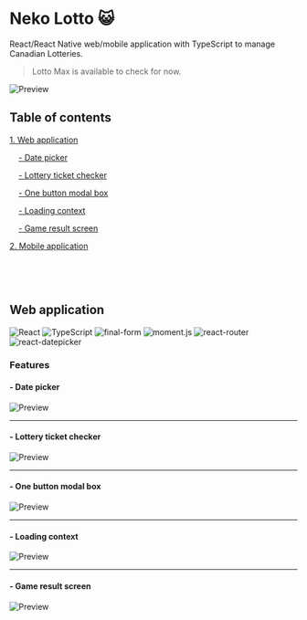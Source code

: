 # Neko Lotto :smiley_cat:

React/React Native web/mobile application with TypeScript to manage Canadian Lotteries.

> Lotto Max is available to check for now.

![Preview](_assets/preview_01.jpg)

## Table of contents

[1. Web application](#web-application)

&nbsp;&nbsp;&nbsp;&nbsp;[- Date picker](#--date-picker)

&nbsp;&nbsp;&nbsp;&nbsp;[- Lottery ticket checker](#--lottery-ticket-checker)

&nbsp;&nbsp;&nbsp;&nbsp;[- One button modal box](#--one-button-modal-box)

&nbsp;&nbsp;&nbsp;&nbsp;[- Loading context](#--loading-context)

&nbsp;&nbsp;&nbsp;&nbsp;[- Game result screen](#--game-result-screen)

[2. Mobile application](#--mobile-application)

&nbsp;

&nbsp;

## Web application

![React](https://img.shields.io/badge/react-16.13.0-brightgreen.svg)
![TypeScript](https://img.shields.io/badge/TypeScript-3.7.2-brightgreen.svg)
![final-form](https://img.shields.io/badge/final--form-4.18.7-brightgreen.svg)
![moment.js](https://img.shields.io/badge/moment.js-2.24.0-brightgreen.svg)
![react-router](https://img.shields.io/badge/react--router-5.1.2-brightgreen.svg)
![react-datepicker](https://img.shields.io/badge/react--datepicker-2.14.0-brightgreen.svg)

### Features

#### - Date picker

![Preview](_assets/preview_02.jpg)

---

#### - Lottery ticket checker

![Preview](_assets/preview_03.jpg)

---

#### - One button modal box

![Preview](_assets/preview_04.jpg)

---

#### - Loading context

![Preview](_assets/preview_05.jpg)

---

#### - Game result screen

![Preview](_assets/preview_06.jpg)
